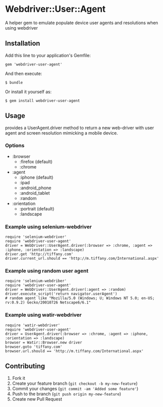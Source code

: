 # Webdriver::User::Agent

A helper gem to emulate populate device user agents and resolutions when using webdriver

## Installation

Add this line to your application's Gemfile:

    gem 'webdriver-user-agent'

And then execute:

    $ bundle

Or install it yourself as:

    $ gem install webdriver-user-agent

## Usage

provides a UserAgent.driver method to return a new web-driver with user agent and screen resolution mimicking a mobile device.

### Options

* :browser
	* :firefox (default)
	* :chrome
* :agent
	* :iphone (default)
	* :ipad
	* :android_phone
	* :android_tablet
	* :random
* :orientation
	* :portrait (default)
	* :landscape

### Example using selenium-webdriver

	require 'selenium-webdriver'
	require 'webdriver-user-agent'
	driver = WebDriver::UserAgent.driver(:browser => :chrome, :agent => :iphone, :orientation => :landscape)
	driver.get 'http://tiffany.com'
	driver.current_url.should == 'http://m.tiffany.com/International.aspx'

### Example using random user agent

	require 'selenium-webdriber'
	require 'webdriver-user-agent'
	driver = WebDriver::UserAgent.driver(:agent => :random)
	driver.execute_script('return navigator.userAgent')
	# random agent like "Mozilla/5.0 (Windows; U; Windows NT 5.0; en-US; rv:0.9.2) Gecko/20010726 Netscape6/6.1"

### Example using watir-webdriver

	require 'watir-webdriver'
	require 'webdriver-user-agent'
	driver = UserAgent.driver(:browser => :chrome, :agent => :iphone, :orientation => :landscape)
	browser = Watir::Browser.new driver
	browser.goto 'tiffany.com'
	browser.url.should == 'http://m.tiffany.com/International.aspx'

## Contributing

1. Fork it
2. Create your feature branch (`git checkout -b my-new-feature`)
3. Commit your changes (`git commit -am 'Added some feature'`)
4. Push to the branch (`git push origin my-new-feature`)
5. Create new Pull Request
